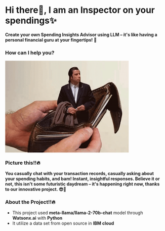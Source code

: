 <p>
  <h1 align="left"><b>Hi there👋, I am an Inspector on your spendings✨</b></h1>
</p>
<a align="left"><b>Create your own Spending Insights Advisor using LLM – it's like having a personal financial guru at your fingertips! 🚀</b></a>


### How can I help you?
<img align="center" alt="GIF" src="https://github.com/DJJamsran/images/blob/main/fzoM.gif" width="400"/>


### Picture this!!🔥
<a align="left"><b>You casually chat with your transaction records, casually asking about your spending habits, and bam! Instant, insightful responses. Believe it or not, this isn't some futuristic daydream – it's happening right now, thanks to our innovative project. 😎💸</b></a>

### About the Project!!🔥
- This project used **meta-llama/llama-2-70b-chat** model through **Watsonx.ai** with **Python**
- It utilize a data set from open source in **IBM cloud**
